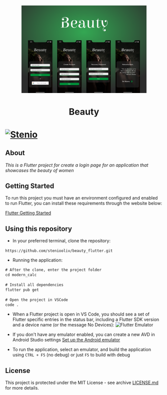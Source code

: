 <p align="center">
  <img src="https://github.com/steniooliv/beauty_flutter/blob/main/assets/images/cover.png?raw=true" width=400 alt="Modern Calc">
  <h1 align="center">Beauty<h1>
</p>

[![Stenio](https://img.shields.io/badge/steniooliv-in-%230072b1)](https://www.linkedin.com/in/steniooliv)

## About
*This is a Flutter project for create a login page for an application that showcases the beauty of women*

## Getting Started
To run this project you must have an environment configured and enabled to run Flutter, you can install these requirements through the website below:

[Flutter Getting Started](https://flutter.dev/docs/get-started/install)
    
## Using this repository
- In your preferred terminal, clone the repository:
    
```https://github.com/steniooliv/beauty_flutter.git```

- Running the application:
    
```
# After the clone, enter the project folder
cd modern_calc

# Install all dependencies
flutter pub get

# Open the project in VSCode
code .
```

- When a Flutter project is open in VS Code, you should see a set of Flutter specific entries in the status bar, including a Flutter SDK version and a device name (or the message No Devices):
![Flutter Emulator](https://flutter.dev/assets/tools/vs-code/device_status_bar-10813b4c173018ee947124d4f222cb30b54133d4574a48138cb9ba8ef7030710.png)

- If you don't have any emulator enabled, you can create a new AVD in Android Studio settings
[Set up the Android emulator](https://flutter.dev/docs/get-started/install/windows#set-up-the-android-emulator)

- To run the application, select an emulator, and build the application using ```CTRL + F5``` (no debug) or just ```F5``` to build with debug


## License
This project is protected under the MIT License - see archive [LICENSE.md](LICENSE.md) for more details.
